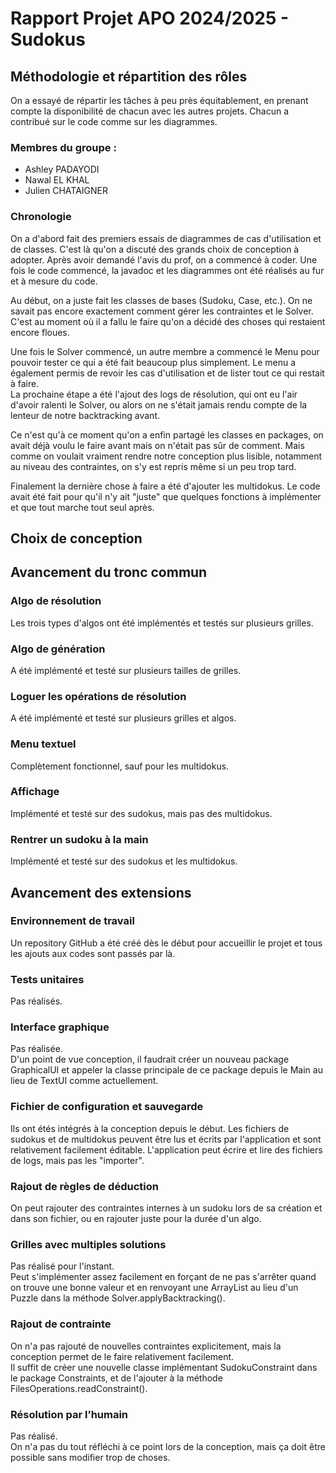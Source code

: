 # Rapport Projet APO 2024/2025 - Sudokus

## Méthodologie et répartition des rôles

On a essayé de répartir les tâches à peu près équitablement,
en prenant compte la disponibilité de chacun avec les autres projets.
Chacun a contribué sur le code comme sur les diagrammes.

### Membres du groupe :
- Ashley PADAYODI
- Nawal EL KHAL
- Julien CHATAIGNER

### Chronologie
On a d'abord fait des premiers essais de diagrammes de cas d'utilisation et de classes.
C'est là qu'on a discuté des grands choix de conception à adopter.
Après avoir demandé l'avis du prof, on a commencé à coder.
Une fois le code commencé, la javadoc et les diagrammes ont été réalisés au fur et à mesure du code.  

Au début, on a juste fait les classes de bases (Sudoku, Case, etc.).
On ne savait pas encore exactement comment gérer les contraintes et le Solver.
C'est au moment où il a fallu le faire qu'on a décidé des choses qui restaient encore floues.  

Une fois le Solver commencé, un autre membre a commencé le Menu pour pouvoir tester ce qui a été fait beaucoup plus simplement.
Le menu a également permis de revoir les cas d'utilisation et de lister tout ce qui restait à faire.  
La prochaine étape a été l'ajout des logs de résolution, qui ont eu l'air d'avoir ralenti le Solver,
ou alors on ne s'était jamais rendu compte de la lenteur de notre backtracking avant.  

Ce n'est qu'à ce moment qu'on a enfin partagé les classes en packages,
on avait déjà voulu le faire avant mais on n'était pas sûr de comment.
Mais comme on voulait vraiment rendre notre conception plus lisible,
notamment au niveau des contraintes,
on s'y est repris même si un peu trop tard.  

Finalement la dernière chose à faire a été d'ajouter les multidokus.
Le code avait été fait pour qu'il n'y ait "juste" que quelques fonctions à implémenter et que tout marche tout seul après.

## Choix de conception

## Avancement du tronc commun

### Algo de résolution
Les trois types d'algos ont été implémentés et testés sur plusieurs grilles.
### Algo de génération
A été implémenté et testé sur plusieurs tailles de grilles.
### Loguer les opérations de résolution
A été implémenté et testé sur plusieurs grilles et algos.
### Menu textuel
Complètement fonctionnel, sauf pour les multidokus.
### Affichage
Implémenté et testé sur des sudokus, mais pas des multidokus.
### Rentrer un sudoku à la main
Implémenté et testé sur des sudokus et les multidokus.

## Avancement des extensions

### Environnement de travail
Un repository GitHub a été créé dès le début pour accueillir le projet
et tous les ajouts aux codes sont passés par là.
### Tests unitaires
Pas réalisés.
### Interface graphique
Pas réalisée.  
D'un point de vue conception, il faudrait créer un nouveau package GraphicalUI
et appeler la classe principale de ce package depuis le Main au lieu de TextUI comme actuellement.
### Fichier de configuration et sauvegarde
Ils ont étés intégrés à la conception depuis le début.
Les fichiers de sudokus et de multidokus peuvent être lus et écrits par l'application et sont relativement facilement éditable.
L'application peut écrire et lire des fichiers de logs, mais pas les "importer".
### Rajout de règles de déduction
On peut rajouter des contraintes internes à un sudoku lors de sa création et dans son fichier,
ou en rajouter juste pour la durée d'un algo.
### Grilles avec multiples solutions
Pas réalisé pour l'instant.  
Peut s'implémenter assez facilement en forçant de ne pas s'arrêter quand on trouve une bonne valeur
et en renvoyant une ArrayList<Puzzle> au lieu d'un Puzzle dans la méthode Solver.applyBacktracking().
### Rajout de contrainte
On n'a pas rajouté de nouvelles contraintes explicitement,
mais la conception permet de le faire relativement facilement.  
Il suffit de créer une nouvelle classe implémentant SudokuConstraint dans le package Constraints,
et de l'ajouter à la méthode FilesOperations.readConstraint().
### Résolution par l’humain
Pas réalisé.  
On n'a pas du tout réfléchi à ce point lors de la conception, mais ça doit être possible sans modifier trop de choses.
